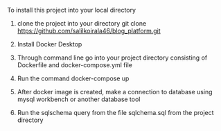 To install this project into your local directory

1. clone the project into your directory
    git clone https://github.com/salilkoirala46/blog_platform.git

2. Install Docker Desktop

3. Through command line go into your project directory consisting of Dockerfile and docker-compose.yml file

4.  Run the command 
    docker-compose up

5. After docker image is created, make a connection to database using mysql workbench or another database tool

6. Run the sqlschema query from the file sqlchema.sql from the project directory
